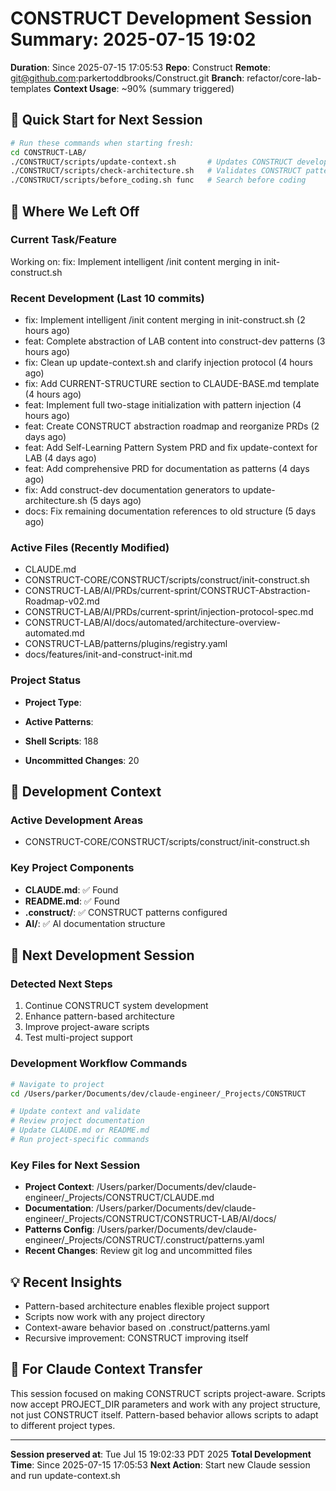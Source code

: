 # CONSTRUCT Development Session Summary: 2025-07-15 19:02
**Duration**: Since 2025-07-15 17:05:53
**Repo**: Construct
**Remote**: git@github.com:parkertoddbrooks/Construct.git
**Branch**: refactor/core-lab-templates
**Context Usage**: ~90% (summary triggered)

## 🎯 Quick Start for Next Session
```bash
# Run these commands when starting fresh:
cd CONSTRUCT-LAB/
./CONSTRUCT/scripts/update-context.sh       # Updates CONSTRUCT development context
./CONSTRUCT/scripts/check-architecture.sh   # Validates CONSTRUCT patterns
./CONSTRUCT/scripts/before_coding.sh func   # Search before coding
```

## 📍 Where We Left Off

### Current Task/Feature
Working on: fix: Implement intelligent /init content merging in init-construct.sh

### Recent Development (Last 10 commits)
- fix: Implement intelligent /init content merging in init-construct.sh (2 hours ago)
- feat: Complete abstraction of LAB content into construct-dev patterns (3 hours ago)
- fix: Clean up update-context.sh and clarify injection protocol (4 hours ago)
- fix: Add CURRENT-STRUCTURE section to CLAUDE-BASE.md template (4 hours ago)
- feat: Implement full two-stage initialization with pattern injection (4 hours ago)
- feat: Create CONSTRUCT abstraction roadmap and reorganize PRDs (2 days ago)
- feat: Add Self-Learning Pattern System PRD and fix update-context for LAB (4 days ago)
- feat: Add comprehensive PRD for documentation as patterns (4 days ago)
- fix: Add construct-dev documentation generators to update-architecture.sh (5 days ago)
- docs: Fix remaining documentation references to old structure (5 days ago)

### Active Files (Recently Modified)
- CLAUDE.md
- CONSTRUCT-CORE/CONSTRUCT/scripts/construct/init-construct.sh
- CONSTRUCT-LAB/AI/PRDs/current-sprint/CONSTRUCT-Abstraction-Roadmap-v02.md
- CONSTRUCT-LAB/AI/PRDs/current-sprint/injection-protocol-spec.md
- CONSTRUCT-LAB/AI/docs/automated/architecture-overview-automated.md
- CONSTRUCT-LAB/patterns/plugins/registry.yaml
- docs/features/init-and-construct-init.md

### Project Status
- **Project Type**: 
- **Active Patterns**: 
- **Shell Scripts**:      188



- **Uncommitted Changes**:       20

## 🔧 Development Context

### Active Development Areas
- CONSTRUCT-CORE/CONSTRUCT/scripts/construct/init-construct.sh

### Key Project Components
- **CLAUDE.md**: ✅ Found
- **README.md**: ✅ Found
- **.construct/**: ✅ CONSTRUCT patterns configured
- **AI/**: ✅ AI documentation structure

## 🚀 Next Development Session

### Detected Next Steps
1. Continue CONSTRUCT system development
2. Enhance pattern-based architecture
3. Improve project-aware scripts
4. Test multi-project support

### Development Workflow Commands
```bash
# Navigate to project
cd /Users/parker/Documents/dev/claude-engineer/_Projects/CONSTRUCT

# Update context and validate
# Review project documentation
# Update CLAUDE.md or README.md
# Run project-specific commands
```

### Key Files for Next Session
- **Project Context**: /Users/parker/Documents/dev/claude-engineer/_Projects/CONSTRUCT/CLAUDE.md
- **Documentation**: /Users/parker/Documents/dev/claude-engineer/_Projects/CONSTRUCT/CONSTRUCT-LAB/AI/docs/
- **Patterns Config**: /Users/parker/Documents/dev/claude-engineer/_Projects/CONSTRUCT/.construct/patterns.yaml
- **Recent Changes**: Review git log and uncommitted files

## 💡 Recent Insights
- Pattern-based architecture enables flexible project support
- Scripts now work with any project directory
- Context-aware behavior based on .construct/patterns.yaml
- Recursive improvement: CONSTRUCT improving itself

## 🤖 For Claude Context Transfer
This session focused on making CONSTRUCT scripts project-aware. Scripts now accept PROJECT_DIR parameters and work with any project structure, not just CONSTRUCT itself. Pattern-based behavior allows scripts to adapt to different project types.

---
**Session preserved at**: Tue Jul 15 19:02:33 PDT 2025
**Total Development Time**: Since 2025-07-15 17:05:53
**Next Action**: Start new Claude session and run update-context.sh
